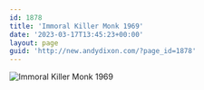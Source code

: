 ```yaml
---
id: 1878
title: 'Immoral Killer Monk 1969'
date: '2023-03-17T13:45:23+00:00'
layout: page
guid: 'http://new.andydixon.com/?page_id=1878'
---
```


![Immoral Killer Monk 1969](https://i0.wp.com/assets.g8x2.ldn.idrivee2-23.com/posters/Immoral%20Killer%20Monk%201969%2001.jpg?w=1200&ssl=1 "Immoral Killer Monk 1969")